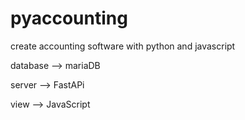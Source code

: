 # pyaccounting
create accounting software with python and javascript

database --> mariaDB

server --> FastAPi

view --> JavaScript
